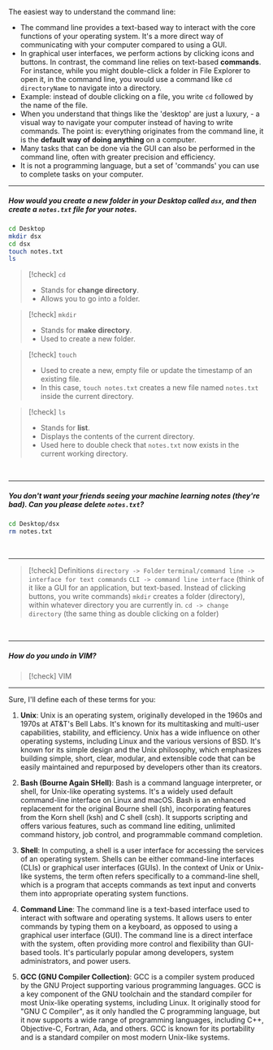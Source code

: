 The easiest way to understand the command line: 
- The command line provides a text-based way to interact with the core functions of your operating system. It's a more direct way of communicating with your computer compared to using a GUI.
- In graphical user interfaces, we perform actions by clicking icons and buttons. In contrast, the command line relies on text-based **commands**. For instance, while you might double-click a folder in File Explorer to open it, in the command line, you would use a command like `cd directoryName` to navigate into a directory.
- Example: instead of double clicking on a file, you write `cd` followed by the name of the file. 
- When you understand that things like the 'desktop' are just a luxury, - a visual way to navigate your computer instead of having to write commands. The point is: everything originates from the command line, it is the **default way of doing anything** on a computer. 
- Many tasks that can be done via the GUI can also be performed in the command line, often with greater precision and efficiency.
- It is not a programming language, but a set of 'commands' you can use to complete tasks on your computer. 

---

##### How would you create a new folder in your Desktop called `dsx`, and then create a `notes.txt` file for your notes. 

```bash
cd Desktop
mkdir dsx
cd dsx
touch notes.txt
ls
```

> [!check] `cd`
> - Stands for **change directory**.
> - Allows you to go into a folder. 

> [!check] `mkdir`
> - Stands for **make directory**.
> - Used to create a new folder.

> [!check] `touch`
> - Used to create a new, empty file or update the timestamp of an existing file.
> - In this case, `touch notes.txt` creates a new file named `notes.txt` inside the current directory.

> [!check] `ls`
> - Stands for **list**.
> - Displays the contents of the current directory. 
> - Used here to double check that `notes.txt` now exists in the current working directory. 

<br>

---

##### You don't want your friends seeing your machine learning notes (they're bad). Can you please delete `notes.txt`?

```bash
cd Desktop/dsx
rm notes.txt
```

<br>

---


> [!check] Definitions
> `directory -> Folder`
> `terminal/command line -> interface for text commands`
> `CLI -> command line interface` (think of it like a GUI for an application, but text-based. Instead of clicking buttons, you write commands) 
> `mkdir` creates a folder (directory), within whatever directory you are currently in. 
> `cd -> change directory` (the same thing as double clicking on a folder)

<br>

---

##### How do you undo in VIM? 

> [!check] VIM

---

Sure, I'll define each of these terms for you:

1. **Unix**: Unix is an operating system, originally developed in the 1960s and 1970s at AT&T's Bell Labs. It's known for its multitasking and multi-user capabilities, stability, and efficiency. Unix has a wide influence on other operating systems, including Linux and the various versions of BSD. It's known for its simple design and the Unix philosophy, which emphasizes building simple, short, clear, modular, and extensible code that can be easily maintained and repurposed by developers other than its creators.

2. **Bash (Bourne Again SHell)**: Bash is a command language interpreter, or shell, for Unix-like operating systems. It's a widely used default command-line interface on Linux and macOS. Bash is an enhanced replacement for the original Bourne shell (sh), incorporating features from the Korn shell (ksh) and C shell (csh). It supports scripting and offers various features, such as command line editing, unlimited command history, job control, and programmable command completion.

3. **Shell**: In computing, a shell is a user interface for accessing the services of an operating system. Shells can be either command-line interfaces (CLIs) or graphical user interfaces (GUIs). In the context of Unix or Unix-like systems, the term often refers specifically to a command-line shell, which is a program that accepts commands as text input and converts them into appropriate operating system functions.

4. **Command Line**: The command line is a text-based interface used to interact with software and operating systems. It allows users to enter commands by typing them on a keyboard, as opposed to using a graphical user interface (GUI). The command line is a direct interface with the system, often providing more control and flexibility than GUI-based tools. It's particularly popular among developers, system administrators, and power users.

5. **GCC (GNU Compiler Collection)**: GCC is a compiler system produced by the GNU Project supporting various programming languages. GCC is a key component of the GNU toolchain and the standard compiler for most Unix-like operating systems, including Linux. It originally stood for "GNU C Compiler", as it only handled the C programming language, but it now supports a wide range of programming languages, including C++, Objective-C, Fortran, Ada, and others. GCC is known for its portability and is a standard compiler on most modern Unix-like systems.